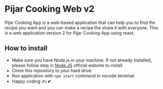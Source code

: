 # Pijar Cooking Web v2

Pijar Cooking App is a web-based application that can help you to find the recipe you want and you can make a recipe the share it with everyone. This is a web application version 2 for Pijar Cooking App using react.

## How to install

- Make sure you have Node.js in your machine. If not already installed, please follow step in [Node.JS](https://nodejs.org/en) official website to install
- Clone this repository to your hard drive
- Run application with `npm start` command in vscode terminal
- Happy coding :writing_hand: :two_hearts:
